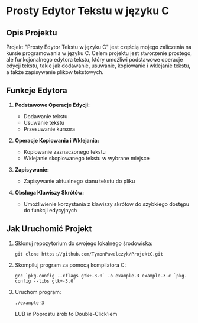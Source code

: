 # Prosty Edytor Tekstu w języku C

## Opis Projektu

Projekt "Prosty Edytor Tekstu w języku C" jest częścią mojego zaliczenia na kursie programowania w języku C. Celem projektu jest stworzenie prostego, ale funkcjonalnego edytora tekstu, który umożliwi podstawowe operacje edycji tekstu, takie jak dodawanie, usuwanie, kopiowanie i wklejanie tekstu, a także zapisywanie plików tekstowych.

## Funkcje Edytora

1. **Podstawowe Operacje Edycji:**
    - Dodawanie tekstu
    - Usuwanie tekstu
    - Przesuwanie kursora

2. **Operacje Kopiowania i Wklejania:**
    - Kopiowanie zaznaczonego tekstu
    - Wklejanie skopiowanego tekstu w wybrane miejsce

3. **Zapisywanie:**
    - Zapisywanie aktualnego stanu tekstu do pliku
    
4. **Obsługa Klawiszy Skrótów:**
    - Umożliwienie korzystania z klawiszy skrótów do szybkiego dostępu do funkcji edycyjnych

## Jak Uruchomić Projekt

1. Sklonuj repozytorium do swojego lokalnego środowiska:
    ```
    git clone https://github.com/TymonPawelczyk/ProjektC.git
    ```

2. Skompiluj program za pomocą kompilatora C:
    ```
    gcc `pkg-config --cflags gtk+-3.0` -o example-3 example-3.c `pkg-config --libs gtk+-3.0`
    ```

3. Uruchom program:
    ```
    ./example-3
    ```
    LUB /n
    Poprostu zrób to Double-Click'iem
